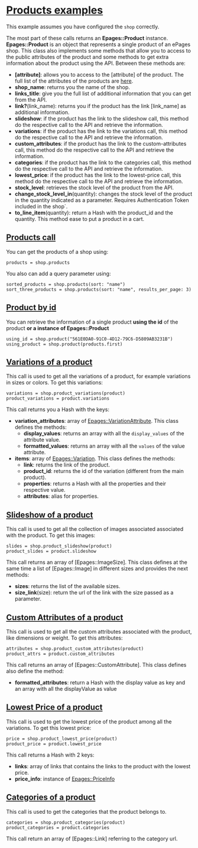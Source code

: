 # [Products examples](https://developer.epages.com/apps/api-reference/resource-product.html)

This example assumes you have configured the `shop` correctly.

The most part of these calls returns an **Epages::Product** instance. 
**Epages::Product** is an object that represents a single product of an ePages shop.
This class also implements some methods that allow you to access to the public attributes of the product and some methods to get extra information about the product using the API.
Between these methods are:
 * **[attribute]**: allows you to access to the [attribute] of the product. The full list of the attributes of the products are [here](https://developer.epages.com/apps/data-types.html#product).
 * **shop_name**: returns you the name of the shop.
 * **links_title**: give you the full list of additional information that you can get from the API. 
 * **link?**(link_name): returns you if the product has the link [link_name] as additional information.
 * **slideshow**: if the product has the link to the slideshow call, this method do the respective call to the API and retrieve the information.
 * **variations**: if the product has the link to the variations call, this method do the respective call to the API and retrieve the information.
 * **custom_attributes**: if the product has the link to the custom-attributes call, this method do the respective call to the API and retrieve the information.
 * **categories**: if the product has the link to the categories call, this method do the respective call to the API and retrieve the information.
 * **lowest_price**: if the product has the link to the lowest-price call, this method do the respective call to the API and retrieve the information.
 * **stock_level**: retrieves the stock level of the product from the API.
 * **change_stock_level_in**(quantity): changes the stock level of the product in the quantity indicated as a parameter. Requires Authentication Token included in the shop`.
 * **to_line_item**(quantity): return a Hash with the product_id and the quantity. This method ease to put a product in a cart.

## [Products call](https://developer.epages.com/apps/api-reference/get-shops-shopid-products.html)

You can get the products of a shop using:
```
products = shop.products
```

You also can add a query parameter using:
```
sorted_products = shop.products(sort: "name")
sort_three_products = shop.products(sort: "name", results_per_page: 3)
```

## [Product by id](https://developer.epages.com/apps/api-reference/get-shops-shopid-products-productid.html)

You can retrieve the information of a single product **using the id** of the product **or a instance of Epages::Product**
```
using_id = shop.product("561E0DA0-91C0-4D12-79C6-D5809AB3231B")
using_product = shop.product(products.first)
```

## [Variations of a product](https://developer.epages.com/apps/api-reference/get-shops-shopid-products-productid-variations.html)

This call is used to get all the variations of a product, for example variations in sizes or colors. To get this variations:
```
variations = shop.product_variations(product)
product_variations = product.variations
```
 
This call returns you a Hash with the keys: 
 * **variation_attributes**: array of [Epages::VariationAttribute](https://developer.epages.com/apps/data-types.html#variationattribute). This class defines the methods:
   * **display_values**: returns an array with all the `display_values` of the attribute value.
   * **formatted_values**: returns an array with all the `values` of the value attribute.
 * **items**: array of [Epages::Variation](https://developer.epages.com/apps/data-types.html#variation). This class defines the methods:
   * **link**: returns the link of the product.
   * **product_id**: returns the id of the variation (different from the main product).
   * **properties**: returns a Hash with all the properties and their respective value.
   * **attributes**: alias for properties.
   
## [Slideshow of a product](https://developer.epages.com/apps/api-reference/get-shops-shopid-products-productid-slideshow.html)

This call is used to get all the collection of images associated associated with the product. To get this images:
```
slides = shop.product_slideshow(product)
product_slides = product.slideshow
```

This call returns an array of [Epages::ImageSize]. 
This class defines at the same time a list of [Epages::Image] in different sizes and provides the next methods:
 * **sizes**: returns the list of the available sizes.
 * **size_link**(size): return the url of the link with the size passed as a parameter.

 ## [Custom Attributes of a product](https://developer.epages.com/apps/api-reference/get-shops-shopid-products-productid-custom-attributes.html)

 This call is used to get all the custom attributes associated with the product, like dimensions or weight. To get this attributes:
 ```
 attributes = shop.product_custom_attributes(product)
 product_attrs = product.custom_attributes
 ```

 This call returns an array of [Epages::CustomAttribute].
 This class defines also define the method:
  * **formatted_attributes**: return a Hash with the display value as key and an array with all the displayValue as value

 ## [Lowest Price of a product](https://developer.epages.com/apps/api-reference/get-shops-shopid-products-productid-lowest-price.html)

 This call is used to get the lowest price of the product among all the variations. To get this lowest price:
 ```
 price = shop.product_lowest_price(product)
 product_price = product.lowest_price
 ```

 This call returns a Hash with 2 keys:
  * **links**: array of links that contains the links to the product with the lowest price.
  * **price_info**: instance of [Epages::PriceInfo](https://developer.epages.com/apps/data-types.html#priceinfo)

 ## [Categories of a product](https://developer.epages.com/apps/api-reference/get-shops-shopid-products-productid-categories.html)

 This call is used to get the categories that the product belongs to.
  ```
  categories = shop.product_categories(product)
  product_categories = product.categories
  ```

  This call return an array of [Epages::Link] referring to the category url.
  
